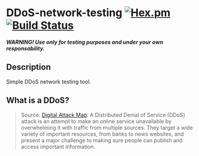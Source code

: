 # DDoS-network-testing [![Hex.pm](https://img.shields.io/hexpm/l/plug.svg)](http://www.apache.org/licenses/LICENSE-2.0) [![Build Status](https://travis-ci.org/pelayolluna/DDoS-network-testing.svg?branch=master)](https://travis-ci.org/pelayolluna/DDoS-network-testing)

<span>***WARNING! Use only for testing purposes and under your own responsability.***</span>

## Description
Simple DDoS network testing tool.

## What is a DDoS?
> Source: [Digital Attack Map](http://www.digitalattackmap.com/understanding-ddos/): A Distributed Denial of Service (DDoS) attack is an attempt to make an online service unavailable by overwhelming it with traffic from multiple sources. They target a wide variety of important resources, from banks to news websites, and present a major challenge to making sure people can publish and access important information.

